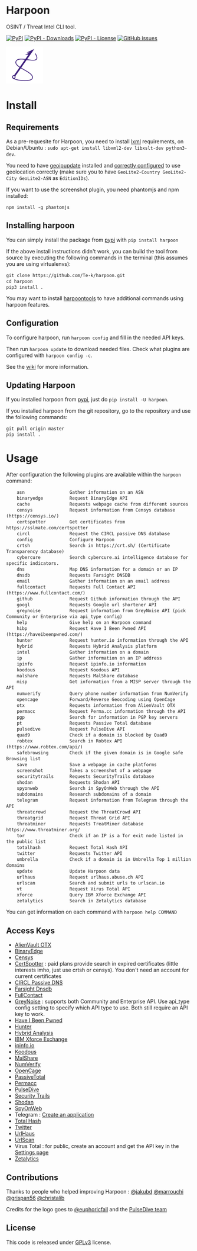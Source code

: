 # Harpoon

OSINT / Threat Intel CLI tool.

[![PyPI](https://img.shields.io/pypi/v/harpoon)](https://pypi.org/project/harpoon/) [![PyPI - Downloads](https://img.shields.io/pypi/dm/harpoon)](https://pypistats.org/packages/harpoon) [![PyPI - License](https://img.shields.io/pypi/l/harpoon)](LICENSE) [![GitHub issues](https://img.shields.io/github/issues/te-k/harpoon)](https://github.com/Te-k/harpoon/issues)

<img src="logo.png" width="100" height="100">

# Install

## Requirements

As a pre-requesite for Harpoon, you need to install [lxml](https://lxml.de/installation.html) requirements, on Debian/Ubuntu : `sudo apt-get install libxml2-dev libxslt-dev python3-dev`.

You need to have [geoipupdate](https://github.com/maxmind/geoipupdate) installed and [correctly configured](https://dev.maxmind.com/geoip/geoipupdate/) to use geolocation correctly (make sure you to have `GeoLite2-Country GeoLite2-City GeoLite2-ASN` as `EditionIDs`).

If you want to use the screenshot plugin, you need phantomjs and npm installed:

```
npm install -g phantomjs
```

## Installing harpoon

You can simply install the package from [pypi](https://pypi.org/project/harpoon/) with `pip install harpoon`

If the above install instructions didn't work, you can build the tool from source by executing the following commands in the terminal (this assumes you are using virtualenvs):

```
git clone https://github.com/Te-k/harpoon.git
cd harpoon
pip3 install .
```

You may want to install [harpoontools](https://github.com/Te-k/harpoontools) to have additional commands using harpoon features.

## Configuration

To configure harpoon, run `harpoon config` and fill in the needed API keys.

Then run `harpoon update` to download needed files. Check what plugins are configured with `harpoon config -c`.

See the [wiki](https://github.com/Te-k/harpoon/wiki) for more information.

## Updating Harpoon

If you installed harpoon from [pypi](https://pypi.org/project/harpoon/), just do `pip install -U harpoon`.

If you installed harpoon from the git repository, go to the repository and use the following commands:
```
git pull origin master
pip install .
```

# Usage

After configuration the following plugins are available within the `harpoon` command:

```
    asn                 Gather information on an ASN
    binaryedge          Request BinaryEdge API
    cache               Requests webpage cache from different sources
    censys              Request information from Censys database (https://censys.io/)
    certspotter         Get certificates from https://sslmate.com/certspotter
    circl               Request the CIRCL passive DNS database
    config              Configure Harpoon
    crtsh               Search in https://crt.sh/ (Certificate Transparency database)
    cybercure           Search cybercure.ai intelligence database for specific indicators.
    dns                 Map DNS information for a domain or an IP
    dnsdb               Requests Farsight DNSDB
    email               Gather information on an email address
    fullcontact         Requests Full Contact API (https://www.fullcontact.com/)
    github              Request Github information through the API
    googl               Requests Google url shortener API
    greynoise           Request information from GreyNoise API (pick Community or Enterprise via api_type config)
    help                Give help on an Harpoon command
    hibp                Request Have I Been Pwned API (https://haveibeenpwned.com/)
    hunter              Request hunter.io information through the API
    hybrid              Requests Hybrid Analysis platform
    intel               Gather information on a domain
    ip                  Gather information on an IP address
    ipinfo              Request ipinfo.io information
    koodous             Request Koodous API
    malshare            Requests MalShare database
    misp                Get information from a MISP server through the API
    numverify           Query phone number information from NumVerify
    opencage            Forward/Reverse Geocoding using OpenCage
    otx                 Requests information from AlienVault OTX
    permacc             Request Perma.cc information through the API
    pgp                 Search for information in PGP key servers
    pt                  Requests Passive Total database
    pulsedive           Request PulseDive API
    quad9               Check if a domain is blocked by Quad9
    robtex              Search in Robtex API (https://www.robtex.com/api/)
    safebrowsing        Check if the given domain is in Google safe Browsing list
    save                Save a webpage in cache platforms
    screenshot          Takes a screenshot of a webpage
    securitytrails      Requests SecurityTrails database
    shodan              Requests Shodan API
    spyonweb            Search in SpyOnWeb through the API
    subdomains          Research subdomains of a domain
    telegram            Request information from Telegram through the API
    threatcrowd         Request the ThreatCrowd API
    threatgrid          Request Threat Grid API
    threatminer         Requests TreatMiner database https://www.threatminer.org/
    tor                 Check if an IP is a Tor exit node listed in the public list
    totalhash           Request Total Hash API
    twitter             Requests Twitter API
    umbrella            Check if a domain is in Umbrella Top 1 million domains
    update              Update Harpoon data
    urlhaus             Request urlhaus.abuse.ch API
    urlscan             Search and submit urls to urlscan.io
    vt                  Request Virus Total API
    xforce              Query IBM Xforce Exchange API
    zetalytics          Search in Zetalytics database
```

You can get information on each command with `harpoon help COMMAND`

## Access Keys

* [AlienVault OTX](https://otx.alienvault.com/)
* [BinaryEdge](https://www.binaryedge.io/)
* [Censys](https://censys.io/register)
* [CertSpotter](https://sslmate.com/certspotter/pricing) : paid plans provide search in expired certificates (little interests imho, just use crtsh or censys). You don't need an account for current certificates
* [CIRCL Passive DNS](https://www.circl.lu/services/passive-dns/)
* [Farsight Dnsdb](https://www.farsightsecurity.com/dnsdb-community-edition/)
* [FullContact](https://dashboard.fullcontact.com/register)
* [GreyNoise](https://viz.greynoise.io/account) : supports both Community and Enterprise API.  Use api_type config setting to specify which API type to use.  Both still require an API key to work.
* [Have I Been Pwned](https://haveibeenpwned.com/)
* [Hunter](https://hunter.io/users/sign_up)
* [Hybrid Analysis](https://www.hybrid-analysis.com/apikeys/info)
* [IBM Xforce Exchange](https://exchange.xforce.ibmcloud.com/settings/api)
* [ipinfo.io](https://ipinfo.io/)
* [Koodous](https://koodous.com/)
* [MalShare](https://malshare.com/register.php)
* [NumVerify](https://numverify.com/)
* [OpenCage](https://opencagedata.com/)
* [PassiveTotal](https://community.riskiq.com/registration)
* [Permacc](https://perma.cc/)
* [PulseDive](https://pulsedive.com/)
* [Security Trails](https://securitytrails.com/)
* [Shodan](https://account.shodan.io/register)
* [SpyOnWeb](https://api.spyonweb.com/)
* Telegram : [Create an application](https://core.telegram.org/api/obtaining_api_id)
* [Total Hash](https://totalhash.cymru.com/contact-us/)
* [Twitter](https://developer.twitter.com/en/docs/ads/general/guides/getting-started)
* [UrlHaus](https://urlhaus.abuse.ch/api/#account)
* [UrlScan](https://urlscan.io/)
* Virus Total : for public, create an account and get the API key in the [Settings page](https://www.virustotal.com/#/settings/apikey)
* [Zetalytics](https://zetalytics.com/)

## Contributions

Thanks to people who helped improving Harpoon : [@jakubd](https://github.com/jakubd) [@marrouchi](https://github.com/marrouchi) [@grispan56](https://github.com/grispan56) [@christalib](https://github.com/christalib)

Credits for the logo goes to [@euphoricfall](https://twitter.com/euphoricfall) and the [PulseDive team](https://pulsedive.com/)

## License

This code is released under [GPLv3](LICENSE) license.
